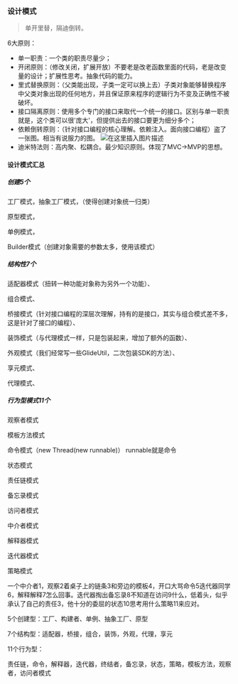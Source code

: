 ### 设计模式

> 单开里替，隔迪倒转。

6大原则：

* 单一职责：一个类的职责尽量少；
* 开闭原则：（修改关闭，扩展开放）不要老是改老函数里面的代码，老是改变量的设计；扩展性思考。抽象代码的能力。
* 里式替换原则：（父类能出现，子类一定可以换上去）子类对象能够替换程序中父类对象出现的任何地方，并且保证原来程序的逻辑行为不变及正确性不被破坏。
* 接口隔离原则：使用多个专门的接口来取代一个统一的接口。区别与单一职责就是，这个类可以很'庞大'，但提供出去的接口要更为细分多个；
* 依赖倒转原则：（针对接口编程的核心理解。依赖注入。面向接口编程）盗了一张图。相当有说服力的图。
  ![在这里插入图片描述](https://img-blog.csdnimg.cn/a18913b993164706aedb238755177e69.png)
* 迪米特法则：高内聚、松耦合。最少知识原则。体现了MVC->MVP的思想。

 

#### 设计模式汇总

##### 创建5个

工厂模式，抽象工厂模式，（使得创建对象统一归类）

原型模式，

单例模式，

Builder模式（创建对象需要的参数太多，使用该模式）

##### 结构性7个

适配器模式（扭转一种功能对象称为另外一个功能）、

组合模式、

桥接模式（针对接口编程的深层次理解，持有的是接口，其实与组合模式差不多，这是针对了接口的编程）、

装饰模式（与代理模式一样，只是包装起来，增加了额外的函数）、

外观模式（我们经常写一些GlideUtil，二次包装SDK的方法）、

享元模式、

代理模式、

##### 行为型模式11个

观察者模式

模板方法模式

命令模式（new Thread(new runnable)） runnable就是命令

状态模式

责任链模式

备忘录模式

访问者模式

中介者模式

解释器模式

迭代器模式

策略模式

一个中介者1，观察2着桌子上的链条3和旁边的模板4，开口大骂命令5迭代器同学6，解释解释7怎么回事。迭代器掏出备忘录8不知道在访问9什么，低着头，似乎承认了自己的责任3，他十分的委屈的状态10思考用什么策略11来应对。

 

5个创建型：工厂、构建者、单例、抽象工厂、原型

7个结构型：适配器，桥接，组合，装饰，外观，代理，享元

11个行为型：

​	责任链，命令，解释器，迭代器，终结者，备忘录，状态，策略，模板方法，观察者，访问者模式


